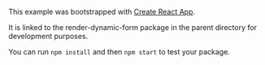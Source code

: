 This example was bootstrapped with [Create React App](https://github.com/facebook/create-react-app).

It is linked to the render-dynamic-form package in the parent directory for development purposes.

You can run `npm install` and then `npm start` to test your package.
